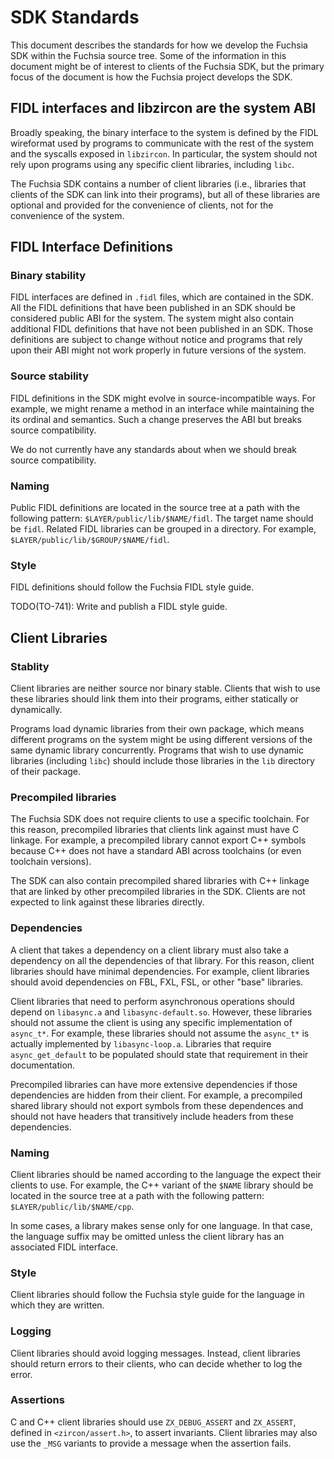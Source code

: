 SDK Standards
=============

This document describes the standards for how we develop the Fuchsia SDK within
the Fuchsia source tree. Some of the information in this document might be of
interest to clients of the Fuchsia SDK, but the primary focus of the document is
how the Fuchsia project develops the SDK.

## FIDL interfaces and libzircon are the system ABI

Broadly speaking, the binary interface to the system is defined by the FIDL
wireformat used by programs to communicate with the rest of the system and the
syscalls exposed in `libzircon`. In particular, the system should not rely upon
programs using any specific client libraries, including `libc`.

The Fuchsia SDK contains a number of client libraries (i.e., libraries that
clients of the SDK can link into their programs), but all of these libraries are
optional and provided for the convenience of clients, not for the convenience of
the system.

## FIDL Interface Definitions

### Binary stability

FIDL interfaces are defined in `.fidl` files, which are contained in the SDK.
All the FIDL definitions that have been published in an SDK should be considered
public ABI for the system. The system might also contain additional FIDL
definitions that have not been published in an SDK. Those definitions are
subject to change without notice and programs that rely upon their ABI might not
work properly in future versions of the system.

### Source stability

FIDL definitions in the SDK might evolve in source-incompatible ways. For
example, we might rename a method in an interface while maintaining the its
ordinal and semantics. Such a change preserves the ABI but breaks source
compatibility.

We do not currently have any standards about when we should break source
compatibility.

### Naming

Public FIDL definitions are located in the source tree at a path with the
following pattern: `$LAYER/public/lib/$NAME/fidl`. The target name should be
`fidl`. Related FIDL libraries can be grouped in a directory. For example,
`$LAYER/public/lib/$GROUP/$NAME/fidl`.

### Style

FIDL definitions should follow the Fuchsia FIDL style guide.

TODO(TO-741): Write and publish a FIDL style guide.

## Client Libraries

### Stablity

Client libraries are neither source nor binary stable. Clients that wish to use
these libraries should link them into their programs, either statically or
dynamically.

Programs load dynamic libraries from their own package, which means different
programs on the system might be using different versions of the same dynamic
library concurrently. Programs that wish to use dynamic libraries (including
`libc`) should include those libraries in the `lib` directory of their package.

### Precompiled libraries

The Fuchsia SDK does not require clients to use a specific toolchain. For this
reason, precompiled libraries that clients link against must have C linkage. For
example, a precompiled library cannot export C++ symbols because C++ does not
have a standard ABI across toolchains (or even toolchain versions).

The SDK can also contain precompiled shared libraries with C++ linkage that are
linked by other precompiled libraries in the SDK. Clients are not expected to
link against these libraries directly.

### Dependencies

A client that takes a dependency on a client library must also take a dependency
on all the dependencies of that library. For this reason, client libraries
should have minimal dependencies. For example, client libraries should avoid
dependencies on FBL, FXL, FSL, or other "base" libraries.

Client libraries that need to perform asynchronous operations should depend on
`libasync.a` and `libasync-default.so`. However, these libraries should not
assume the client is using any specific implementation of `async_t*`. For
example, these libraries should not assume the `async_t*` is actually
implemented by `libasync-loop.a`. Libraries that require `async_get_default`
to be populated should state that requirement in their documentation.

Precompiled libraries can have more extensive dependencies if those dependencies
are hidden from their client. For example, a precompiled shared library should
not export symbols from these dependences and should not have headers that
transitively include headers from these dependencies.

### Naming

Client libraries should be named according to the language the expect their
clients to use. For example, the C++ variant of the `$NAME` library should be
located in the source tree at a path with the following pattern:
`$LAYER/public/lib/$NAME/cpp`.

In some cases, a library makes sense only for one language. In that case, the
language suffix may be omitted unless the client library has an associated
FIDL interface.

### Style

Client libraries should follow the Fuchsia style guide for the language in which
they are written.

### Logging

Client libraries should avoid logging messages. Instead, client libraries should
return errors to their clients, who can decide whether to log the error.

### Assertions

C and C++ client libraries should use `ZX_DEBUG_ASSERT` and `ZX_ASSERT`, defined
in `<zircon/assert.h>`, to assert invariants. Client libraries may also use the
`_MSG` variants to provide a message when the assertion fails.
